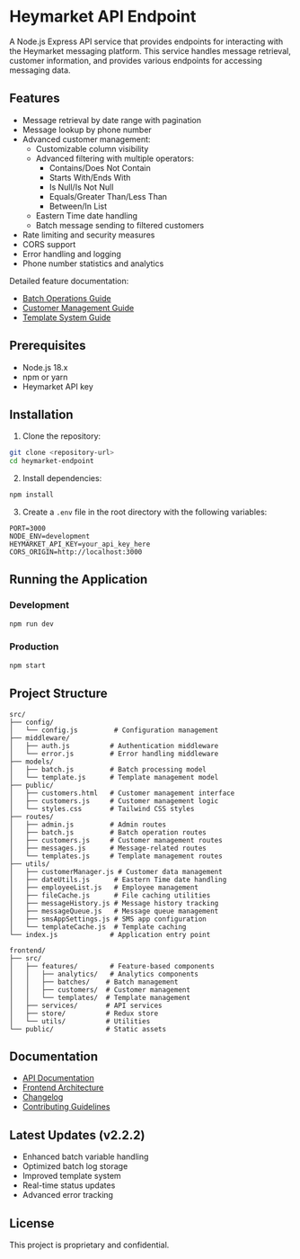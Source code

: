 # Heymarket API Endpoint

A Node.js Express API service that provides endpoints for interacting with the Heymarket messaging platform. This service handles message retrieval, customer information, and provides various endpoints for accessing messaging data.

## Features

- Message retrieval by date range with pagination
- Message lookup by phone number
- Advanced customer management:
  * Customizable column visibility
  * Advanced filtering with multiple operators:
    - Contains/Does Not Contain
    - Starts With/Ends With
    - Is Null/Is Not Null
    - Equals/Greater Than/Less Than
    - Between/In List
  * Eastern Time date handling
  * Batch message sending to filtered customers
- Rate limiting and security measures
- CORS support
- Error handling and logging
- Phone number statistics and analytics

Detailed feature documentation:
- [Batch Operations Guide](docs/BATCH_OPERATIONS.md)
- [Customer Management Guide](docs/CUSTOMER_MANAGEMENT.md)
- [Template System Guide](docs/TEMPLATE_SYSTEM.md)

## Prerequisites

- Node.js 18.x
- npm or yarn
- Heymarket API key

## Installation

1. Clone the repository:
```bash
git clone <repository-url>
cd heymarket-endpoint
```

2. Install dependencies:
```bash
npm install
```

3. Create a `.env` file in the root directory with the following variables:
```env
PORT=3000
NODE_ENV=development
HEYMARKET_API_KEY=your_api_key_here
CORS_ORIGIN=http://localhost:3000
```

## Running the Application

### Development
```bash
npm run dev
```

### Production
```bash
npm start
```

## Project Structure

```
src/
├── config/
│   └── config.js         # Configuration management
├── middleware/
│   ├── auth.js          # Authentication middleware
│   └── error.js         # Error handling middleware
├── models/
│   ├── batch.js         # Batch processing model
│   └── template.js      # Template management model
├── public/
│   ├── customers.html   # Customer management interface
│   ├── customers.js     # Customer management logic
│   └── styles.css       # Tailwind CSS styles
├── routes/
│   ├── admin.js         # Admin routes
│   ├── batch.js         # Batch operation routes
│   ├── customers.js     # Customer management routes
│   ├── messages.js      # Message-related routes
│   └── templates.js     # Template management routes
├── utils/
│   ├── customerManager.js # Customer data management
│   ├── dateUtils.js      # Eastern Time date handling
│   ├── employeeList.js   # Employee management
│   ├── fileCache.js      # File caching utilities
│   ├── messageHistory.js # Message history tracking
│   ├── messageQueue.js   # Message queue management
│   ├── smsAppSettings.js # SMS app configuration
│   └── templateCache.js  # Template caching
└── index.js             # Application entry point

frontend/
├── src/
│   ├── features/        # Feature-based components
│   │   ├── analytics/   # Analytics components
│   │   ├── batches/    # Batch management
│   │   ├── customers/  # Customer management
│   │   └── templates/  # Template management
│   ├── services/       # API services
│   ├── store/          # Redux store
│   └── utils/          # Utilities
└── public/             # Static assets
```

## Documentation

- [API Documentation](api-docs.yaml)
- [Frontend Architecture](FRONTEND_ARCHITECTURE.md)
- [Changelog](CHANGELOG.md)
- [Contributing Guidelines](CONTRIBUTING.md)

## Latest Updates (v2.2.2)

- Enhanced batch variable handling
- Optimized batch log storage
- Improved template system
- Real-time status updates
- Advanced error tracking

## License

This project is proprietary and confidential.
